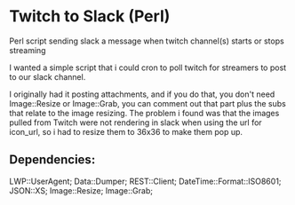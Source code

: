 # Twitch to Slack (Perl)
Perl script sending slack a message when twitch channel(s) starts or stops streaming

I wanted a simple script that i could cron to poll twitch for streamers to post to our slack channel.

I originally had it posting attachments, and if you do that, you don't need Image::Resize or Image::Grab, you can comment out that part plus the subs that relate to the image resizing. The problem i found was that the images pulled from Twitch were not rendering in slack when using the url for icon_url, so i had to resize them to 36x36 to make them pop up.

Dependencies:
---------------
LWP::UserAgent;
Data::Dumper;
REST::Client;
DateTime::Format::ISO8601;
JSON::XS;
Image::Resize;
Image::Grab;
